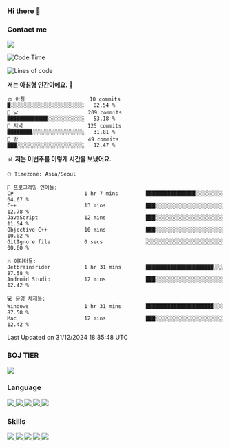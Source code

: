 ### Hi there 👋

<!-- Contact me-->
### Contact me
<a href="mailto:hiko1931@gmail.com">
    <img src="https://img.shields.io/badge/Gmail-D14836?logo=gmail&logoColor=white">
</a>

<!--START_SECTION:waka-->
![Code Time](http://img.shields.io/badge/Code%20Time-178%20hrs%204%20mins-blue)

![Lines of code](https://img.shields.io/badge/%EC%A0%80%EB%8A%94%20%EC%97%AC%ED%83%9C%EA%B9%8C%EC%A7%80%20-3.2%20million%20%EC%A4%84%EC%9D%98%20%EC%BD%94%EB%93%9C%EB%A5%BC%20%EC%9E%91%EC%84%B1%ED%96%88%EC%96%B4%EC%9A%94.-blue)

**저는 아침형 인간이에요. 🐤** 

```text
🌞 아침                     10 commits          █░░░░░░░░░░░░░░░░░░░░░░░░   02.54 % 
🌆 낮　                     209 commits         █████████████░░░░░░░░░░░░   53.18 % 
🌃 저녁                     125 commits         ████████░░░░░░░░░░░░░░░░░   31.81 % 
🌙 밤　                     49 commits          ███░░░░░░░░░░░░░░░░░░░░░░   12.47 % 
```


📊 **저는 이번주를 이렇게 시간을 보냈어요.** 

```text
🕑︎ Timezone: Asia/Seoul

💬 프로그래밍 언어들: 
C#                       1 hr 7 mins         ████████████████░░░░░░░░░   64.67 % 
C++                      13 mins             ███░░░░░░░░░░░░░░░░░░░░░░   12.78 % 
JavaScript               12 mins             ███░░░░░░░░░░░░░░░░░░░░░░   11.54 % 
Objective-C++            10 mins             ███░░░░░░░░░░░░░░░░░░░░░░   10.02 % 
GitIgnore file           0 secs              ░░░░░░░░░░░░░░░░░░░░░░░░░   00.60 % 

🔥 에디터들: 
Jetbrainsrider           1 hr 31 mins        ██████████████████████░░░   87.58 % 
Android Studio           12 mins             ███░░░░░░░░░░░░░░░░░░░░░░   12.42 % 

💻 운영 체제들: 
Windows                  1 hr 31 mins        ██████████████████████░░░   87.58 % 
Mac                      12 mins             ███░░░░░░░░░░░░░░░░░░░░░░   12.42 % 
```


 Last Updated on 31/12/2024 18:35:48 UTC
<!--END_SECTION:waka-->

<!-- BOJ -->
### BOJ TIER
[![](http://mazassumnida.wtf/api/v2/generate_badge?boj=swifter)](https://solved.ac/swifter)

### Language
<a href="https://java.com">
    <img src="https://img.shields.io/badge/Java-007396?logo=java&logoColor=white">
</a>
<a href="https://kotlinlang.org">
    <img src="https://img.shields.io/badge/Kotlin-7F52FF?logo=kotlin&logoColor=white">
</a>
<a href="https://developer.mozilla.org/ko/docs/Web/JavaScript">
    <img src="https://img.shields.io/badge/JavaScript-F7DF1E?logo=javascript&logoColor=white">
</a>
<a href="https://isocpp.org/">
    <img src="https://img.shields.io/badge/C++-00599C?logo=cplusplus&logoColor=white">
</a>
<a href="https://learn.microsoft.com/ko-kr/dotnet/csharp/">
    <img src="https://img.shields.io/badge/csharp-239120?logo=csharp&logoColor=white">
</a>


### Skills
<a href="https://developer.android.com">
    <img src="https://img.shields.io/badge/Android-3DDC84?logo=android&logoColor=white">
</a>
<a href="https://reactivex.io">
    <img src="https://img.shields.io/badge/ReactiveX-B7178C?logo=ReactiveX&logoColor=white">
</a>
<a href="https://nodejs.org">
    <img src="https://img.shields.io/badge/Node.js-339933?logo=node.js&logoColor=white">
</a>
<a href="https://unity.com/kr">
    <img src="https://img.shields.io/badge/unity-FFFFFF?logo=unity&logoColor=black">
</a>
<a href="https://www.unrealengine.com/ko">
    <img src="https://img.shields.io/badge/unrealengine-0E1128?logo=unrealengine&logoColor=white">
</a>
